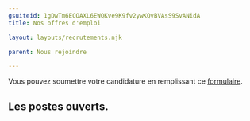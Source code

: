 ```yaml
---
gsuiteid: 1gDwTm6ECOAXL6EWQKve9K9fv2ywKQvBVAsS9SvANidA
title: Nos offres d'emploi

layout: layouts/recrutements.njk

parent: Nous rejoindre

---
```


Vous pouvez soumettre votre candidature en remplissant ce [formulaire](https://www.google.com/url?q=https://forms.gle/bG2fMDdt7kNNmtP48&sa=D&source=editors&ust=1614085220555000&usg=AOvVaw1Xto2cDiMOU\_TqyhAngkOL).

Les postes ouverts.
-------------------

